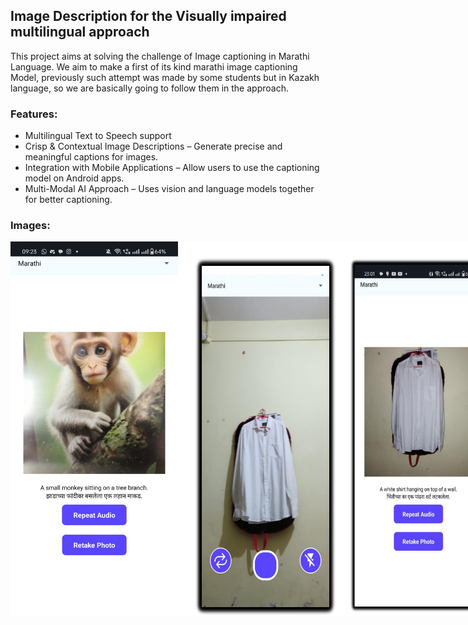 ## Image Description for the Visually impaired multilingual approach

 This project aims at solving the challenge of Image captioning in Marathi Language. We aim to make a first of its kind marathi image captioning Model, previously such attempt was made by some students but in Kazakh language, so we are basically going to follow them in the approach. 
  
### Features:
- Multilingual Text to Speech support
-  Crisp & Contextual Image Descriptions – Generate precise and meaningful captions for images.
- Integration with Mobile Applications – Allow users to use the captioning model on Android apps.
- Multi-Modal AI Approach – Uses vision and language models together for better captioning.
### Images:
<div style="display: flex; justify-content: space-between;">
  <img src="./assets/img_2.jpg" alt="Test Image 1" width="300" height="600">
  <img src="./assets/img_1.png" alt="Test Image 3" width="500" height="600">
</div>
